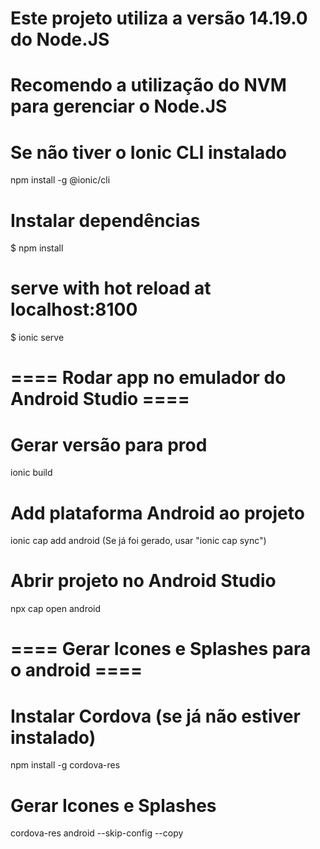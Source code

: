 # Este projeto utiliza a versão 14.19.0 do Node.JS
# Recomendo a utilização do NVM para gerenciar o Node.JS

# Se não tiver o Ionic CLI instalado
npm install -g @ionic/cli

# Instalar dependências
$ npm install

# serve with hot reload at localhost:8100
$ ionic serve

# ==== Rodar app no emulador do Android Studio ====
# Gerar versão para prod
ionic build
# Add plataforma Android ao projeto
ionic cap add android (Se já foi gerado, usar "ionic cap sync")
# Abrir projeto no Android Studio
npx cap open android

# ==== Gerar Icones e Splashes para o android ====
# Instalar Cordova (se já não estiver instalado)
npm install -g cordova-res
# Gerar Icones e Splashes
cordova-res android --skip-config --copy

